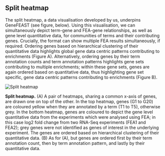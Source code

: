 ## Split heatmap

The split heatmap, a data visualisation developed by us, underpins GeneFEAST (see figure, below). Using this visualisation, we can simultaneously depict term-gene and FEA-gene relationships, 
as well as gene level quantitative data, for communities of terms and their contributing genes. Crucially, the format can show multiple FEA results simultaneously, if required. Ordering genes based on 
hierarchical clustering of their quantitative data highlights global gene data centric patterns contributing to enrichments (Figure A). Alternatively, ordering genes by their term annotation counts and term annotation patterns 
highlights gene sets contributing to multiple enrichments; within these gene sets, genes are again ordered based on quantitative data, thus highlighting gene set specific, gene data centric patterns contributing to enrichments (Figure B).

![Split heatmap](https://avigailtaylor.github.io/GeneFEAST/split_heatmap.png)

**Split heatmap.** (A) A pair of heatmaps, sharing a common x-axis of genes, are drawn one on top of the other. In the top heatmap, genes (G1 to G20) are coloured yellow when they are annotated by a term (T1 to T5), otherwise grey. In the bottom heatmap, genes are coloured to depict the gene level quantitative data from the experiments which were analysed using FEA; in this case log2 fold change from two RNA-Seq experiments (FEA1 and FEA2); grey genes were not identified as genes of interest in the underlying experiment. The genes are ordered based on hierarchical clustering of their quantitative data. (B) As for (A), but genes are ordered first by their term annotation count, then by term annotation pattern, and lastly by their quantitative data.

